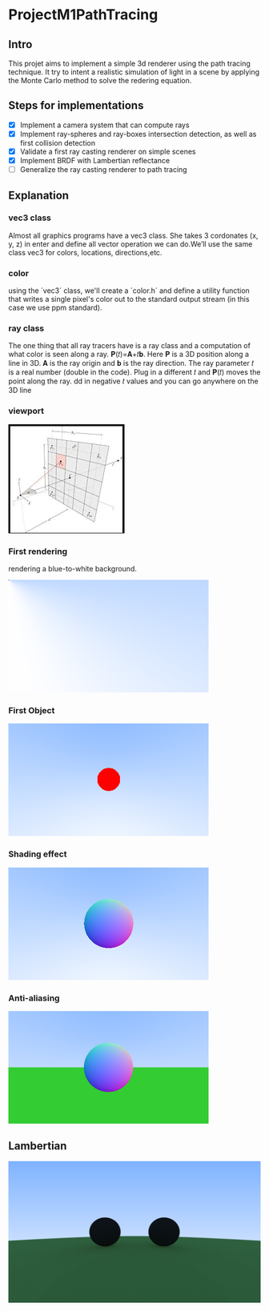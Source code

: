 # ProjectM1PathTracing

## Intro

This projet aims to implement a simple 3d renderer using the path tracing technique.
It try to intent a realistic simulation of light in a scene by applying the Monte Carlo
method to solve the redering equation.


## Steps for implementations

- [x] Implement a camera system that can compute rays
- [x] Implement ray-spheres and ray-boxes intersection detection, as well as first collision detection
- [x] Validate a first ray casting renderer on simple scenes
- [X] Implement BRDF with Lambertian reflectance
- [ ] Generalize the ray casting renderer to path tracing

## Explanation

### vec3 class

Almost all graphics programs have a vec3 class. She takes 3 cordonates (x, y, z) in enter and define all vector operation
we can do.We’ll use the same class vec3 for colors, locations, directions,etc.

### color 

using the ´vec3´ class, we'll create a ´color.h´ and define a utility function that writes a single pixel's color out to the standard output
stream (in this case we use ppm standard).

### ray class

The one thing that all ray tracers have is a ray class and a computation of what color is seen along a ray.
𝐏(𝑡)=𝐀+𝑡𝐛. Here 𝐏 is a 3D position along a line in 3D. 𝐀 is the ray origin and 𝐛 is the ray direction. The ray parameter 𝑡
is a real number (double in the code). Plug in a different 𝑡 and 𝐏(𝑡) moves the point along the ray. dd in negative 𝑡
values and you can go anywhere on the 3D line

### viewport 

![image info](/image/readme/viewport.jpeg)

### First rendering

rendering a blue-to-white background.

![image info](/image/rendering/first.png)

### First Object

![image info](/image/rendering/image_sphere.png)

### Shading effect


![image info](/image/rendering/sphere_shading.png)

### Anti-aliasing

![image info](/image/rendering/Antialiasing.png)

## Lambertian

![image info](/image/readme/image_sphere_lambertian.png)

